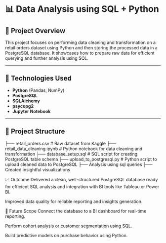 # 📊 Data Analysis using SQL + Python

## 📝 Project Overview

This project focuses on performing data cleaning and transformation on a retail orders dataset using Python and then storing the processed data in a PostgreSQL database. It showcases how to prepare raw data for efficient querying and further analysis using SQL.

---

## 🧰 Technologies Used

- **Python** (Pandas, NumPy)
- **PostgreSQL**
- **SQLAlchemy**
- **psycopg2**
- **Jupyter Notebook**

---

## 📁 Project Structure
├── retail_orders.csv # Raw dataset from Kaggle ├── retail_data_cleaning.ipynb # Python notebook for data cleaning and transformation ├── database_setup.sql # SQL script for creating PostgreSQL table schema ├── upload_to_postgresql.py # Python script to upload cleaned data to PostgreSQL ├── Analysis using sql queries ├── Created insightful visualizations

📈 Outcome
Delivered a clean, well-structured PostgreSQL database ready for efficient SQL analysis and integration with BI tools like Tableau or Power BI.

Improved data quality for reliable reporting and insights generation.

🚀 Future Scope
Connect the database to a BI dashboard for real-time reporting.

Perform cohort analysis or customer segmentation using SQL.

Build predictive models on purchase behavior using Python.
